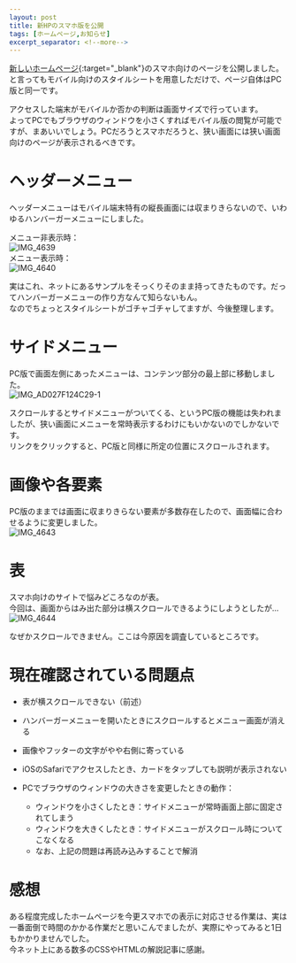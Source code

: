 ```yaml
---
layout: post
title: 新HPのスマホ版を公開
tags: [ホームページ,お知らせ]
excerpt_separator: <!--more-->
---
```


[新しいホームページ](https://yotiosoft.github.io/){:target="_blank"}のスマホ向けのページを公開しました。  
と言ってもモバイル向けのスタイルシートを用意しただけで、ページ自体はPC版と同一です。   
<!--more-->

アクセスした端末がモバイルか否かの判断は画面サイズで行っています。  
よってPCでもブラウザのウィンドウを小さくすればモバイル版の閲覧が可能ですが、まあいいでしょう。PCだろうとスマホだろうと、狭い画面には狭い画面向けのページが表示されるべきです。

# ヘッダーメニュー

ヘッダーメニューはモバイル端末特有の縦長画面には収まりきらないので、いわゆるハンバーガーメニューにしました。  

メニュー非表示時：  
![IMG_4639](../../../assets/img/post/IMG_4639.PNG)  
メニュー表示時：  
![IMG_4640](../../../assets/img/post/IMG_4640.PNG)  

実はこれ、ネットにあるサンプルをそっくりそのまま持ってきたものです。だってハンバーガーメニューの作り方なんて知らないもん。  
なのでちょっとスタイルシートがゴチャゴチャしてますが、今後整理します。 



# サイドメニュー

PC版で画面左側にあったメニューは、コンテンツ部分の最上部に移動しました。  
![IMG_AD027F124C29-1](../../../assets/img/post/IMG_AD027F124C29-1.jpeg)  

スクロールするとサイドメニューがついてくる、というPC版の機能は失われましたが、狭い画面にメニューを常時表示するわけにもいかないのでしかないです。  
リンクをクリックすると、PC版と同様に所定の位置にスクロールされます。



# 画像や各要素

PC版のままでは画面に収まりきらない要素が多数存在したので、画面幅に合わせるように変更しました。  
![IMG_4643](../../../assets/img/post/IMG_4643.PNG)



# 表

スマホ向けのサイトで悩みどころなのが表。  
今回は、画面からはみ出た部分は横スクロールできるようにしようとしたが…  
![IMG_4644](../../../assets/img/post/IMG_4644.PNG)  

なぜかスクロールできません。ここは今原因を調査しているところです。



# 現在確認されている問題点

- 表が横スクロールできない（前述）

- ハンバーガーメニューを開いたときにスクロールするとメニュー画面が消える
- 画像やフッターの文字がやや右側に寄っている
- iOSのSafariでアクセスしたとき、カードをタップしても説明が表示されない
- PCでブラウザのウィンドウの大きさを変更したときの動作：
  - ウィンドウを小さくしたとき：サイドメニューが常時画面上部に固定されてしまう
  - ウィンドウを大きくしたとき：サイドメニューがスクロール時についてこなくなる
  - なお、上記の問題は再読み込みすることで解消



# 感想

ある程度完成したホームページを今更スマホでの表示に対応させる作業は、実は一番面倒で時間のかかる作業だと思いこんでましたが、実際にやってみると1日もかかりませんでした。  
今ネット上にある数多のCSSやHTMLの解説記事に感謝。

